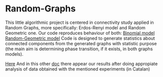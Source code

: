 # Random-Graphs
This little algorithmic project is centered in connectivity study applied in Random Graphs, more specifically: Erdos-Renyi model and Random Geometric one. Our code reproduces behaviour of both: 
[Binomial model](https://en.wikipedia.org/wiki/Erd%C5%91s%E2%80%93R%C3%A9nyi_model)
[Random-Geometric model](https://en.wikipedia.org/wiki/Random_geometric_graph)
Code is designed to generate statistics about connected components from the generated graphs with statistic purpose (the main aim is determining phase transition, if it exists, in both graphs models). 

[Here](https://github.com/BlackMooth/Random-Graphs/blob/master/T19-Phase-transition%20(1).pdf)
And in this other [doc](https://github.com/BlackMooth/Random-Graphs/blob/master/Results.pdf)
 there appear our results after doing appropiate analysis of data obtained with the mentioned experiments (in Catalan)
